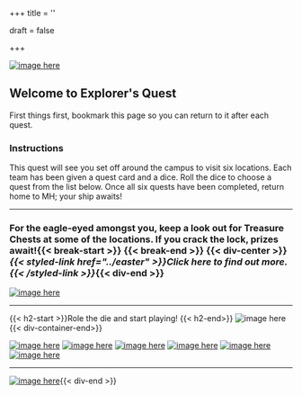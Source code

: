 +++
title = ''

draft = false


+++

[![image here](../images/explorer.png#center)](../easter)

## Welcome to Explorer's Quest

First things first, bookmark this page so you can return to it after each quest.

### Instructions

This quest will see you set off around the campus to visit six locations. Each team has been given a quest card and a dice. Roll the dice to choose a quest from the list below. Once all six quests have been completed, return home to MH; your ship awaits!
___

### For the eagle-eyed amongst you, keep a look out for Treasure Chests at some of the locations. If you crack the lock, prizes await!{{< break-start >}} {{< break-end >}} {{< div-center >}}*{{< styled-link href="../easter" >}}Click here to find out more.{{< /styled-link >}}*{{< div-end >}}

[![image here](../images/chest-3.png#center)](../easter)
___
{{< h2-start >}}Role the die and start playing! {{< h2-end>}}
![image here](../images/dice.png#center){{< div-container-end>}}

[![image here](../images/explorer-1.png#center)](../explorer-1)
[![image here](../images/explorer-2.png#center)](../explorer-2)
[![image here](../images/explorer-3.png#center)](../explorer-3)
[![image here](../images/explorer-4.png#center)](../explorer-4)
[![image here](../images/explorer-5.png#center)](../explorer-5)
[![image here](../images/explorer-6.png#center)](../explorer-6)
___
[![image here](../images/lost-icon.png#center)](../lost){{< div-end >}}
